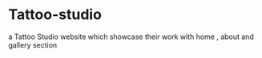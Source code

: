 # Tattoo-studio
a Tattoo Studio website which showcase their work with home , about and gallery section 
